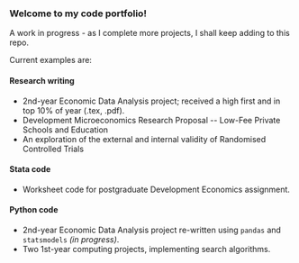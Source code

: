 ### Welcome to my code portfolio!

A work in progress - as I complete more projects, I shall keep adding to this repo.

Current examples are:

#### Research writing
- 2nd-year Economic Data Analysis project; received a high first and in top 10% of year (.tex, .pdf).
- Development Microeconomics Research Proposal -- Low-Fee Private Schools and Education
- An exploration of the external and internal validity of Randomised Controlled Trials

#### Stata code
- Worksheet code for postgraduate Development Economics assignment.

#### Python code
- 2nd-year Economic Data Analysis project re-written using `pandas` and `statsmodels` _(in progress)_.
- Two 1st-year computing projects, implementing search algorithms.
